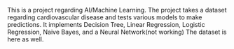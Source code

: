 This is a project regarding AI/Machine Learning.
The project takes a dataset regarding cardiovascular disease and tests various models to make predictions.
It implements Decision Tree, Linear Regression, Logistic Regression, Naive Bayes, and a Neural Network(not working)
The dataset is here as well.